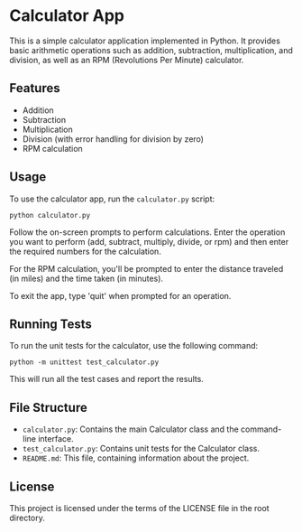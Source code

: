 # Calculator App

This is a simple calculator application implemented in Python. It provides basic arithmetic operations such as addition, subtraction, multiplication, and division, as well as an RPM (Revolutions Per Minute) calculator.

## Features

- Addition
- Subtraction
- Multiplication
- Division (with error handling for division by zero)
- RPM calculation

## Usage

To use the calculator app, run the `calculator.py` script:

```
python calculator.py
```

Follow the on-screen prompts to perform calculations. Enter the operation you want to perform (add, subtract, multiply, divide, or rpm) and then enter the required numbers for the calculation.

For the RPM calculation, you'll be prompted to enter the distance traveled (in miles) and the time taken (in minutes).

To exit the app, type 'quit' when prompted for an operation.

## Running Tests

To run the unit tests for the calculator, use the following command:

```
python -m unittest test_calculator.py
```

This will run all the test cases and report the results.

## File Structure

- `calculator.py`: Contains the main Calculator class and the command-line interface.
- `test_calculator.py`: Contains unit tests for the Calculator class.
- `README.md`: This file, containing information about the project.

## License

This project is licensed under the terms of the LICENSE file in the root directory.